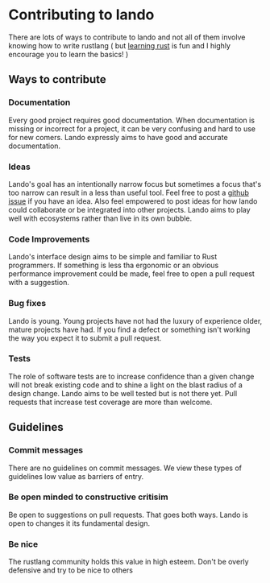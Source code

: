 # Contributing to lando

There are lots of ways to contribute to lando and not all of them involve knowing how
to write rustlang ( but [learning rust](https://doc.rust-lang.org/book/) is fun
and I highly encourage you to learn the basics! )

## Ways to contribute

### Documentation

Every good project requires good documentation. When documentation is missing or
incorrect for a project, it can be very confusing and hard to use for new comers.
Lando expressly aims to have good and accurate documentation.

### Ideas

Lando's goal has an intentionally narrow focus but sometimes a focus that's too
narrow can result in a less than useful tool. Feel free to post a [github issue](https://github.com/softprops/lando/issues/new)
if you have an idea. Also feel empowered to post ideas for how lando could collaborate
or be integrated into other projects. Lando aims to play well with ecosystems
rather than live in its own bubble.

### Code Improvements

Lando's interface design aims to be simple and familiar to Rust programmers. If something
is less tha ergonomic or an obvious performance improvement could be made, feel free to
open a pull request with a suggestion.

### Bug fixes

Lando is young. Young projects have not had the luxury of experience older, mature
projects have had. If you find a defect or something isn't working the way you expect it
to submit a pull request.

### Tests

The role of software tests are to increase confidence than a given change will
not break existing code and to shine a light on the blast radius of a design
change. Lando aims to be well tested but is not there yet. Pull requests that increase
test coverage are more than welcome.


## Guidelines

### Commit messages

There are no guidelines on commit messages. We view these types of guidelines low value as barriers
of entry.

### Be open minded to constructive critisim

Be open to suggestions on pull requests. That goes both ways. Lando is open to
changes it its fundamental design.

### Be nice

The rustlang community holds this value in high esteem. Don't be overly defensive and
try to be nice to others